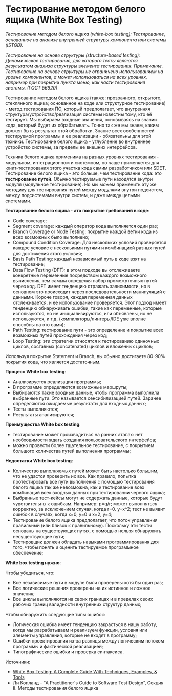 # Тестирование методом белого ящика (White Box Testing)

_Тестирование методом белого ящика (white-box testing): Тестирование, основанное на анализе внутренней структуры компонента или системы (ISTQB)._

_Тестирование на основе структуры (structure-based testing): Динамическое тестирование, для которого тесты являются результатом анализа структуры элемента тестирования. Примечание. Тестирование на основе структуры не ограничено использованием на уровне компонентов, а может использоваться на всех уровнях, например при покрытии пункта меню, как части тестирования системы. (ГОСТ 56920)_

Тестирование методом белого ящика (также: прозрачного, открытого, стеклянного ящика; основанное на коде или структурное тестирование) - метод тестирования ПО, который предполагает, что внутренняя структура/устройство/реализация системы известны тому, кто её тестирует. Мы выбираем входные значения, основываясь на знании кода, который будет их обрабатывать. Точно так же мы знаем, каким должен быть результат этой обработки. Знание всех особенностей тестируемой программы и ее реализации - обязательны для этой техники. Тестирование белого ящика - углубление во внутреннее устройство системы, за пределы ее внешних интерфейсов.

Техника белого ящика применима на разных уровнях тестирования - модульном, интеграционном и системном, но чаще применяется для юнит-тестирования этого участка кода самим разработчиком или SDET. Тестирование белого ящика - это больше, чем тестирование кода: это **тестирование путей**.​ Обычно тестируемые пути находятся внутри модуля (модульное тестирование). Но мы можем применить эту же методику для тестирования путей между модулями внутри подсистем, между подсистемами внутри систем, и даже между целыми системами.

**Тестирование белого ящика - это покрытие требований в коде**:

* Code coverage;
* Segment coverage: каждый оператор кода выполняется один раз;
* Branch Coverage or Node Testing: покрытие каждой ветки кода из всех возможных было выполнено;
* Compound Condition Coverage: Для нескольких условий проверяется каждое условие с несколькими путями и комбинацией разных путей для достижения этого условия;
* Basis Path Testing: каждый независимый путь в коде взят на тестирование;
* Data Flow Testing (DFT): в этом подходе вы отслеживаете конкретные переменные посредством каждого возможного вычисления, тем самым определяя набор промежуточных путей через код. DFT имеет тенденцию отражать зависимости, но в основном это происходит через последовательности манипуляций с данными. Короче говоря, каждая переменная данных отслеживается, и ее использование проверяется. Этот подход имеет тенденцию обнаруживать ошибки, такие как переменные, которые используются, но не инициализируются, или объявлены, но не используются, и т.д. (компиляторы/линтеры/IDE уже вполне способны на это сами);
* Path Testing: тестирование пути - это определение и покрытие всех возможных путей прохождения через код;
* Loop Testing: эти стратегии относятся к тестированию одиночных циклов, составных (concatenated) циклов и вложенных циклов;

Используя покрытие Statement и Branch, вы обычно достигаете 80-90% покрытия кода, что является достаточным.

**Процесс** **White box testing**:

* Анализируется реализация программы;
* В программе определяются возможные маршруты;
* Выбираются такие входные данные, чтобы программа выполнила выбранные пути. Это называется сенсибилизацией путей. Заранее определяются ожидаемые результаты для входных данных;
* Тесты выполняются;
* Результаты анализируются;

**Преимущества White box testing**:

* тестирование может производиться на ранних этапах: нет необходимости ждать создания пользовательского интерфейса;
* можно провести более тщательное тестирование, с покрытием большого количества путей выполнения программы;

**Недостатки White box testing**:

* Количество выполняемых путей может быть настолько большим, что не удастся проверить их все. Как правило, попытка протестировать все пути выполнения с помощью тестирования белого ящика так же невозможна, как и тестирование всех комбинаций всех входных данных при тестировании черного ящика;
* Выбранные тест-кейсы могут не содержать данные, которые будут чувствительны к ошибкам. Например: p=q/r; может выполняться корректно, за исключением случая, когда r=0. y=x^2; тест не выявит ошибок в случаях, когда x=0, y=0 и x=2, y=4;
* Тестирование белого ящика предполагает, что поток управления правильный (или близок к правильному). Поскольку эти тесты основаны на существующих путях, с помощью нельзя обнаружить несуществующие пути;
* Тестировщик должен обладать навыками программирования для того, чтобы понять и оценить тестируемое программное обеспечение;

**White box testing нужно**:

Чтобы убедиться, что:

* Все независимые пути в модуле были проверены хотя бы один раз;
* Все логические решения проверены на их истинное и ложное значения;
* Все циклы выполняются на своих границах и в пределах своих рабочих границ валидности внутренних структур данных;

Чтобы обнаружить следующие типы ошибок:

* Логическая ошибка имеет тенденцию закрасться в нашу работу, когда мы разрабатываем и реализуем функции, условия или элементы управления, которые не входят в программу;
* Ошибки проектирования из-за разницы между логическим потоком программы и фактической реализацией;
* Типографические ошибки и проверка синтаксиса.

Источники:

* [White Box Testing: A Complete Guide With Techniques, Examples, & Tools](https://www.softwaretestinghelp.com/white-box-testing-techniques-with-example/)
* Ли Копланд - “A Practitioner's Guide to Software Test Design”, Секция II. Методы тестирования белого ящика
